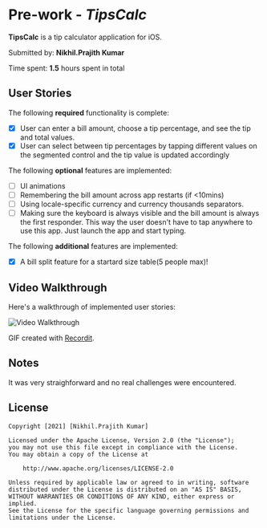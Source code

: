 # Pre-work - *TipsCalc*

**TipsCalc** is a tip calculator application for iOS.

Submitted by: **Nikhil.Prajith Kumar**

Time spent: **1.5** hours spent in total

## User Stories

The following **required** functionality is complete:

* [X] User can enter a bill amount, choose a tip percentage, and see the tip and total values.
* [X] User can select between tip percentages by tapping different values on the segmented control and the tip value is updated accordingly

The following **optional** features are implemented:

* [ ] UI animations
* [ ] Remembering the bill amount across app restarts (if <10mins)
* [ ] Using locale-specific currency and currency thousands separators.
* [ ] Making sure the keyboard is always visible and the bill amount is always the first responder. This way the user doesn't have to tap anywhere to use this app. Just launch the app and start typing.

The following **additional** features are implemented:

- [X] A bill split feature for a startard size table(5 people max)!

## Video Walkthrough

Here's a walkthrough of implemented user stories:

<img src='http://g.recordit.co/DJNRyva8oE.gif' title='Video Walkthrough' width='' alt='Video Walkthrough' />

GIF created with [Recordit](https://recordit.co/).

## Notes

It was very straighforward and no real challenges were encountered.

## License

    Copyright [2021] [Nikhil.Prajith Kumar]

    Licensed under the Apache License, Version 2.0 (the "License");
    you may not use this file except in compliance with the License.
    You may obtain a copy of the License at

        http://www.apache.org/licenses/LICENSE-2.0

    Unless required by applicable law or agreed to in writing, software
    distributed under the License is distributed on an "AS IS" BASIS,
    WITHOUT WARRANTIES OR CONDITIONS OF ANY KIND, either express or implied.
    See the License for the specific language governing permissions and
    limitations under the License.
